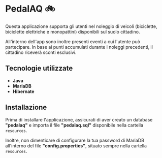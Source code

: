# PedalAQ 🚲  

Questa applicazione supporta gli utenti nel noleggio di veicoli (biciclette, biciclette elettriche e monopattini) disponibili sul suolo cittadino.  

All'interno dell'app sono inoltre presenti eventi a cui l'utente può partecipare. In base ai punti accumulati durante i noleggi precedenti, il cittadino riceverà sconti esclusivi.  

## Tecnologie utilizzate  
- **Java**  
- **MariaDB**
- **Hibernate** 

## Installazione  
Prima di installare l'applicazione, assicurati di aver creato un database **"pedalaq"** e importa il file **"pedalaq.sql"** disponibile nella cartella `resources`.  

Inoltre, non dimenticare di configurare la tua password di MariaDB all'interno del file **"config.properties"**, situato sempre nella cartella `resources`.  

